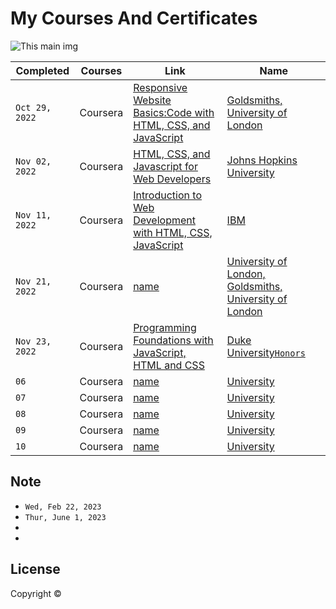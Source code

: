 # My Courses And Certificates


![This main img]()


| Completed | Courses | Link | Name
| ------------- | ------------- | ------------- | ------------- |
|`Oct 29, 2022`| Coursera | [Responsive Website Basics:Code with HTML, CSS, and JavaScript](https://www.coursera.org/account/accomplishments/verify/HZEC3E37GQ2E) | [Goldsmiths, University of London](https://github.com/x39OME/my-courses-and-certificates/blob/main/Coursera%20HZEC3E37GQ2E.pdf)
|`Nov 02, 2022`|  Coursera | [HTML, CSS, and Javascript for Web Developers](https://www.coursera.org/account/accomplishments/verify/9VHZ6UVAH3TQ) | [Johns Hopkins University](https://github.com/x39OME/my-courses-and-certificates/blob/main/Coursera%209VHZ6UVAH3TQ.pdf)
|`Nov 11, 2022`| Coursera | [Introduction to Web Development with HTML, CSS, JavaScript](https://www.coursera.org/account/accomplishments/verify/EQF2QCCP349C) | [IBM](https://github.com/x39OME/my-courses-and-certificates/blob/main/Coursera%20EQF2QCCP349C.pdf)
|`Nov 21, 2022`| Coursera | [name](https://www.coursera.org/account/accomplishments/verify/LKAJKVJF37MC) | [University of London, Goldsmiths, University of London](https://github.com/x39OME/my-courses-and-certificates/blob/main/Coursera%20LKAJKVJF37MC.pdf)
|`Nov 23, 2022`| Coursera | [Programming Foundations with JavaScript, HTML and CSS](https://www.coursera.org/account/accomplishments/verify/MLR42HN3FV73) | [Duke University`Honors`](https://www.coursera.org/account/accomplishments/verify/MLR42HN3FV73)
|`06`| Coursera | [name]() | [University]()
|`07`| Coursera | [name]() | [University]()
|`08`| Coursera | [name]() | [University]()
|`09`| Coursera | [name]() | [University]()
|`10`| Coursera | [name]() | [University]()
## 

## Note


-  `Wed, Feb 22, 2023`
- `Thur, June 1, 2023`
- 
- 

## License

Copyright ©
